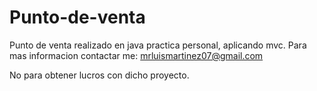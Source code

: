 # Punto-de-venta
Punto de venta realizado en java practica personal, aplicando mvc.
Para mas informacion contactar me: mrluismartinez07@gmail.com 


No para obtener lucros con dicho proyecto.
